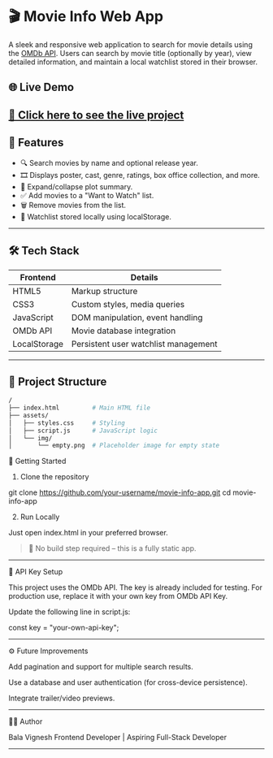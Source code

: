 # 🎬 Movie Info Web App

A sleek and responsive web application to search for movie details using the [OMDb API](http://www.omdbapi.com/). Users can search by movie title (optionally by year), view detailed information, and maintain a local watchlist stored in their browser.

## 🌐 Live Demo

[🔗 Click here to see the live project](https://movie-info-bv.netlify.app/)
---

## 📌 Features

- 🔍 Search movies by name and optional release year.
- 🎞 Displays poster, cast, genre, ratings, box office collection, and more.
- 📖 Expand/collapse plot summary.
- ✅ Add movies to a "Want to Watch" list.
- 🗑 Remove movies from the list.
- 💾 Watchlist stored locally using localStorage.

---

## 🛠 Tech Stack

| Frontend     | Details                              |
|--------------|--------------------------------------|
| HTML5        | Markup structure                     |
| CSS3         | Custom styles, media queries         |
| JavaScript   | DOM manipulation, event handling     |
| OMDb API     | Movie database integration           |
| LocalStorage | Persistent user watchlist management |

---

## 📁 Project Structure

```bash
/
├── index.html         # Main HTML file
├── assets/
│   ├── styles.css     # Styling
│   ├── script.js      # JavaScript logic
│   └── img/
│       └── empty.png  # Placeholder image for empty state
```
🚀 Getting Started

1. Clone the repository

git clone https://github.com/your-username/movie-info-app.git
cd movie-info-app

2. Run Locally

Just open index.html in your preferred browser.

> 📝 No build step required – this is a fully static app.




---

🔑 API Key Setup

This project uses the OMDb API. The key is already included for testing. For production use, replace it with your own key from OMDb API Key.

Update the following line in script.js:

const key = "your-own-api-key";


---

⚙ Future Improvements

Add pagination and support for multiple search results.

Use a database and user authentication (for cross-device persistence).

Integrate trailer/video previews.

---

🧑‍💻 Author

Bala Vignesh
Frontend Developer | Aspiring Full-Stack Developer

---
